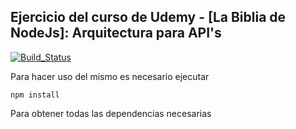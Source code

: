 ## Ejercicio del curso de Udemy - [La Biblia de NodeJs]: Arquitectura para API's

[![Build_Status](https://travis-ci.org/jhonnycgarcia/backend-section-curso.png?branch=master)](https://travis-ci.org/jhonnycgarcia/backend-section-curso)

Para hacer uso del mismo es necesario ejecutar 
```
npm install
```

Para obtener todas las dependencias necesarias